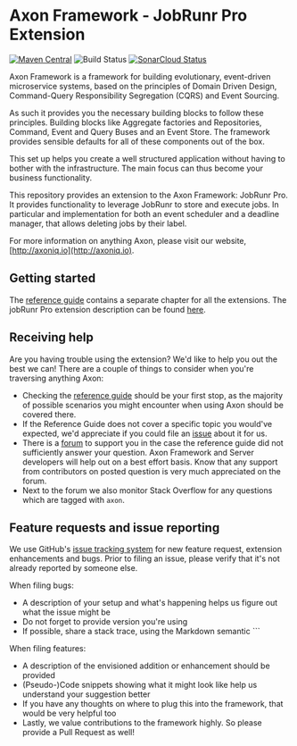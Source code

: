 # Axon Framework - JobRunr Pro Extension

[![Maven Central](https://maven-badges.herokuapp.com/maven-central/org.axonframework.extensions.jobrunrpro/axon-jobrunrpro/badge.svg)](https://maven-badges.herokuapp.com/maven-central/org.axonframework.extensions.jobrunrpro/axon-jobrunrpro/)
![Build Status](https://github.com/AxonFramework/extension-jobrunrpro/workflows/JobRunr%20Pro%20Extension/badge.svg?branch=main)
[![SonarCloud Status](https://sonarcloud.io/api/project_badges/measure?project=AxonFramework_extension-jobrunrpro&metric=alert_status)](https://sonarcloud.io/dashboard?id=AxonFramework_extension-jobrunrpro)

Axon Framework is a framework for building evolutionary, event-driven microservice systems,
based on the principles of Domain Driven Design, Command-Query Responsibility Segregation (CQRS) and Event Sourcing.

As such it provides you the necessary building blocks to follow these principles.
Building blocks like Aggregate factories and Repositories, Command, Event and Query Buses and an Event Store.
The framework provides sensible defaults for all of these components out of the box.

This set up helps you create a well structured application without having to bother with the infrastructure.
The main focus can thus become your business functionality.

This repository provides an extension to the Axon Framework: JobRunr Pro.
It provides functionality to leverage JobRunr to store and execute jobs. In particular and implementation for both an
event scheduler and a deadline manager, that allows deleting jobs by their label.

For more information on anything Axon, please visit our website, [http://axoniq.io](http://axoniq.io).

## Getting started

The [reference guide](https://docs.axoniq.io) contains a separate chapter for all the extensions.
The jobRunr Pro extension description can be found [here](https://docs.axoniq.io/reference-guide/extensions/jobrunrpro).

## Receiving help

Are you having trouble using the extension?
We'd like to help you out the best we can!
There are a couple of things to consider when you're traversing anything Axon:

* Checking the [reference guide](https://docs.axoniq.io/reference-guide/extensions/jobrunrpro) should be your first
  stop,
  as the majority of possible scenarios you might encounter when using Axon should be covered there.
* If the Reference Guide does not cover a specific topic you would've expected,
  we'd appreciate if you could file an [issue](https://github.com/AxonIQ/reference-guide/issues) about it for us.
* There is a [forum](https://discuss.axoniq.io/) to support you in the case the reference guide did not sufficiently
  answer your question.
  Axon Framework and Server developers will help out on a best effort basis.
  Know that any support from contributors on posted question is very much appreciated on the forum.
* Next to the forum we also monitor Stack Overflow for any questions which are tagged with `axon`.

## Feature requests and issue reporting

We use GitHub's [issue tracking system](https://github.com/AxonFramework/extension-jobrunrpro/issues) for new feature
request, extension enhancements and bugs.
Prior to filing an issue, please verify that it's not already reported by someone else.

When filing bugs:

* A description of your setup and what's happening helps us figure out what the issue might be
* Do not forget to provide version you're using
* If possible, share a stack trace, using the Markdown semantic ```

When filing features:

* A description of the envisioned addition or enhancement should be provided
* (Pseudo-)Code snippets showing what it might look like help us understand your suggestion better
* If you have any thoughts on where to plug this into the framework, that would be very helpful too
* Lastly, we value contributions to the framework highly. So please provide a Pull Request as well!
 